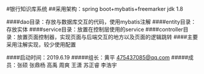 #银行知识库系统
##采用架构：spring boot+mybatis+freemarker jdk 1.8

####dao目录：存放与数据库交互的代码，使用mybatis注解
####entity目录：存放实体
####service目录：放置在控制层使用的service
####controller目录：放置页面控制器，实现页面与后端交互的地方以及页面的逻辑跳转
####主要采用注解实现，较少使用配置

####启动时间：2019.6.19
#####组长：黄平 475437085@qq.com
#####成员：张硕 张鼎杨 高禹 周爽 王潇 苏正睿 李浩宇 
